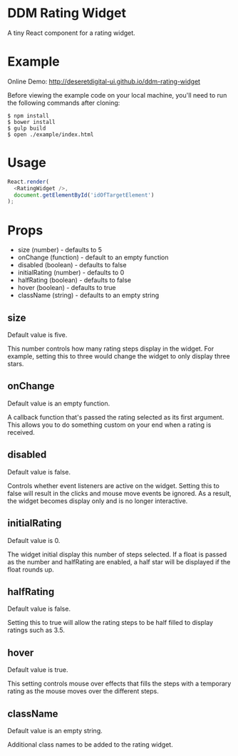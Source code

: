 # DDM Rating Widget

A tiny React component for a rating widget.

# Example

Online Demo: http://deseretdigital-ui.github.io/ddm-rating-widget

Before viewing the example code on your local machine, you'll need to run the following commands after cloning:

```shell
$ npm install
$ bower install
$ gulp build
$ open ./example/index.html
```

# Usage

```js
React.render(
  <RatingWidget />,
  document.getElementById('idOfTargetElement')
);
```

# Props

* size (number) - defaults to 5
* onChange (function) - default to an empty function
* disabled (boolean) - defaults to false
* initialRating (number) - defaults to 0
* halfRating (boolean) - defaults to false
* hover (boolean) - defaults to true
* className (string) - defaults to an empty string

## size

Default value is five.

This number controls how many rating steps display in the widget. For example, setting this to three would change the widget to only display three stars.

## onChange

Default value is an empty function.

A callback function that's passed the rating selected as its first argument. This allows you to do something custom on your end when a rating is received.

## disabled

Default value is false.

Controls whether event listeners are active on the widget. Setting this to false will result in the clicks and mouse move events be ignored. As a result, the widget becomes display only and is no longer interactive.

## initialRating

Default value is 0.

The widget initial display this number of steps selected. If a float is passed as the number and halfRating are enabled, a half star will be displayed if the float rounds up.

## halfRating

Default value is false.

Setting this to true will allow the rating steps to be half filled to display ratings such as 3.5.

## hover

Default value is true.

This setting controls mouse over effects that fills the steps with a temporary rating as the mouse moves over the different steps.

## className

Default value is an empty string.

Additional class names to be added to the rating widget.
